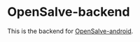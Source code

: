 # OpenSalve-backend

This is the backend for [OpenSalve-android](https://github.com/agzuniverse/OpenSalve-Android).
